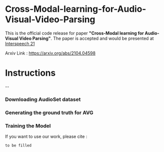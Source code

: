 # Cross-Modal-learning-for-Audio-Visual-Video-Parsing



This is the official code release for paper **"Cross-Modal learning for Audio-Visual Video Parsing"**. The paper is accepted and would be presented at [Interspeech 21](https://www.interspeech2021.org/)



Arxiv Link : https://arxiv.org/abs/2104.04598



# Instructions

--

### Downloading AudioSet dataset

### Generating the ground truth for AVG

### Training the Model



If you want to use our work, please cite : 

```tex
to be filled

```

